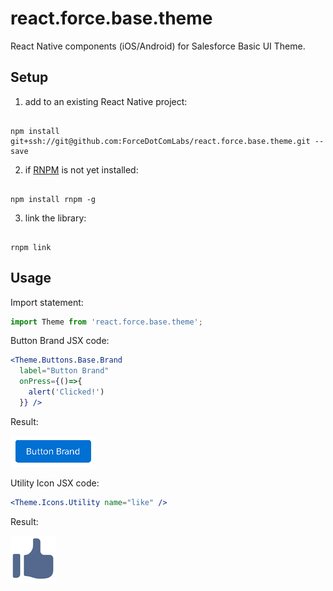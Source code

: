 # react.force.base.theme

React Native components (iOS/Android) for Salesforce Basic UI Theme. 


## Setup

1. add to an existing React Native project:

  ```

  npm install git+ssh://git@github.com:ForceDotComLabs/react.force.base.theme.git --save

  ```
2. if [RNPM](http://facebook.github.io/react-native/releases/0.24/docs/linking-libraries-ios.html#automatic-linking) is not yet installed:

  ```

  npm install rnpm -g

  ```
3. link the library: 

  ```

  rnpm link

  ```
  
## Usage

Import statement:

```jsx
import Theme from 'react.force.base.theme';
```

Button Brand JSX code:

```jsx
<Theme.Buttons.Base.Brand 
  label="Button Brand" 
  onPress={()=>{
    alert('Clicked!')
  }} />
```

Result:

![Branded Button](/README_files/button-small.png?raw=true)


Utility Icon JSX code:

```jsx
<Theme.Icons.Utility name="like" />
```
Result:

![Utility Icon](/README_files/icon-small.png?raw=true)


